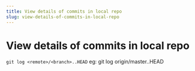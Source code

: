 ```yaml
---
title: View details of commits in local repo
slug: view-details-of-commits-in-local-repo
---
```


# View details of commits in local repo

```git log <remote>/<branch>..HEAD``` eg: git log origin/master..HEAD
